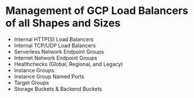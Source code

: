 # Management of GCP Load Balancers of all Shapes and Sizes


- Internal HTTP(S) Load Balancers
- Internal TCP/UDP Load Balancers
- Serverless Network Endpoint Groups
- Internet Network Endpoint Groups
- Healthchecks (Global, Regional, and Legacy)
- Instance Groups
- Instance Group Named Ports
- Target Groups
- Storage Buckets & Backend Buckets
